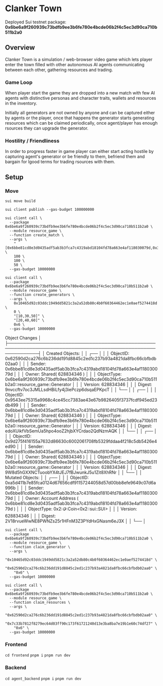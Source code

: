 # Clanker Town

Deployed Sui testnet package: **0x6be6a9f260939c73bdfb9ee3b6fe780e4bcde06b2f4c5ec3d90ca710b511b2a0**

## Overview

Clanker Town is a simulation / web-browser video game which lets player enter the town filled with other autonomous AI agents communicating between each other, gathering resources and trading.

### Game Loop

When player start the game they are dropped into a new match with few AI agents with distinctive personas and character traits, wallets and resources in the inventory.

Initially all generators are not owned by anyone and can be captured either by agents or the player, once that happens the generator starts generating resources which can be claimed periodically, once agent/player has enough rsources they can upgrade the generator.

### Hostility / Friendliness

In order to progress faster in game player can either start acting hostile by capturing agent's generator or be friendly to them, befriend them and bargain for lgood terms for trading rsources with them.

## Setup

### Move

`sui move build`

`sui client publish --gas-budget 100000000  `

```
sui client call \
  --package 0x6be6a9f260939c73bdfb9ee3b6fe780e4bcde06b2f4c5ec3d90ca710b511b2a0 \
  --module resource_game \
  --function create_match \
  --args \
    "[0x6bbe81cd8e3d0435adf5ab3b3fca7c4319abd18104fd78a663e4af118030079d,0x3c2b7961093edaf577879f1ca9fc709f593b8f42c2c9052166d8464606a20cc9]" \
    100 \
    100 \
    50 \
  --gas-budget 10000000
```

```
sui client call \
  --package 0x6be6a9f260939c73bdfb9ee3b6fe780e4bcde06b2f4c5ec3d90ca710b511b2a0 \
  --module resource_game \
  --function create_generators \
  --args \
    0x10465d92c03ddc1949dd5821c3a2a52db80c4b0f60364462ec1e0aef5274418d \
    0 \
    "[10,30,50]" \
    "[20,40,60]" \
    0x6 \
  --gas-budget 10000000
```

Object Changes │
├──────────────────────────────────────────────────────────────────────────────────────────────────────────────┤
│ Created Objects: │
│ ┌── │
│ │ ObjectID: 0x62590d2ca276c6b236dd191d8845c2ed1c237b93a4821da8fbc66cbfbdb02aa0 │
│ │ Sender: 0x6bbe81cd8e3d0435adf5ab3b3fca7c4319abd18104fd78a663e4af118030079d │
│ │ Owner: Shared( 628834346 ) │
│ │ ObjectType: 0x6be6a9f260939c73bdfb9ee3b6fe780e4bcde06b2f4c5ec3d90ca710b511b2a0::resource_game::Generator │
│ │ Version: 628834346 │
│ │ Digest: 9nvccftv7oc3JMLLsdHBiLfy4j3iePczp6dsqaEPKpcT │
│ └── │
│ ┌── │
│ │ ObjectID: 0x9543ee75315a9968c4ce45cc7383ae43e67b9826405f3737fcdf945ed23db499 │
│ │ Sender: 0x6bbe81cd8e3d0435adf5ab3b3fca7c4319abd18104fd78a663e4af118030079d │
│ │ Owner: Shared( 628834346 ) │
│ │ ObjectType: 0x6be6a9f260939c73bdfb9ee3b6fe780e4bcde06b2f4c5ec3d90ca710b511b2a0::resource_game::Generator │
│ │ Version: 628834346 │
│ │ Digest: edoXUikfVbSemUa5hpo4ooZ2hjbXYCrdao2QdNzmAQK │
│ └── │
│ ┌── │
│ │ ObjectID: 0x9d275f416155a7632d86630c6002061708fb5329fddaa4f218c5db5426e4ed90 │
│ │ Sender: 0x6bbe81cd8e3d0435adf5ab3b3fca7c4319abd18104fd78a663e4af118030079d │
│ │ Owner: Shared( 628834346 ) │
│ │ ObjectType: 0x6be6a9f260939c73bdfb9ee3b6fe780e4bcde06b2f4c5ec3d90ca710b511b2a0::resource_game::Generator │
│ │ Version: 628834346 │
│ │ Digest: 9W8d5hGXXNCTuoobYX4tJEJ7fBJwunkJ5u1Zit8XhRNr │
│ └── │
│ Mutated Objects: │
│ ┌── │
│ │ ObjectID: 0xa5d411b7e85fca0124d67656cdf91157244058d57d00bb8efe9649c07d6a996b │
│ │ Sender: 0x6bbe81cd8e3d0435adf5ab3b3fca7c4319abd18104fd78a663e4af118030079d │
│ │ Owner: Account Address ( 0x6bbe81cd8e3d0435adf5ab3b3fca7c4319abd18104fd78a663e4af118030079d ) │
│ │ ObjectType: 0x2::coin::Coin<0x2::sui::SUI> │
│ │ Version: 628834346 │
│ │ Digest: 2V18rvueWwNE8PWNZs25r1HFnM3Z3PYdHxGNasm6eJ3X │
│ └── │

```
sui client call \
  --package 0x6be6a9f260939c73bdfb9ee3b6fe780e4bcde06b2f4c5ec3d90ca710b511b2a0 \
  --module resource_game \
  --function claim_generator \
  --args \
    "0x10465d92c03ddc1949dd5821c3a2a52db80c4b0f60364462ec1e0aef5274418d" \
    "0x62590d2ca276c6b236dd191d8845c2ed1c237b93a4821da8fbc66cbfbdb02aa0" \
    "0x6" \
  --gas-budget 10000000
```

```
sui client call \
  --package 0x6be6a9f260939c73bdfb9ee3b6fe780e4bcde06b2f4c5ec3d90ca710b511b2a0 \
  --module resource_game \
  --function claim_resources \
  --args \
    "0x62590d2ca276c6b236dd191d8845c2ed1c237b93a4821da8fbc66cbfbdb02aa0" \
    "0x7c33b7812f8279ec64d03ff90c173f61721240d13e3ba8ba7e19b1e60c74df27" \
    "0x6" \
  --gas-budget 10000000
```

### Frontend

`cd frontend`
`pnpm i`
`pnpm run dev`

### Backend

`cd agent_backend`
`pnpm i`
`pnpm run dev`
